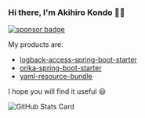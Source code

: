 ### Hi there, I'm Akihiro Kondo 👋🏼

[![sponsor badge]][sponsor]

[sponsor]: https://github.com/sponsors/akkinoc
[sponsor badge]: https://img.shields.io/static/v1?logo=github&label=sponsor&message=%E2%9D%A4&color=db61a2

My products are:

* [logback-access-spring-boot-starter](https://github.com/akkinoc/logback-access-spring-boot-starter)
* [orika-spring-boot-starter](https://github.com/akkinoc/orika-spring-boot-starter)
* [yaml-resource-bundle](https://github.com/akkinoc/yaml-resource-bundle)

I hope you will find it useful 😃

![GitHub Stats Card](https://github-readme-stats.vercel.app/api?username=akkinoc&theme=darcula&show_icons=true&count_private=true)
